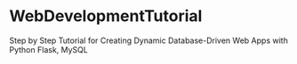 # WebDevelopmentTutorial
Step by Step Tutorial for Creating Dynamic Database-Driven Web Apps with Python Flask, MySQL
